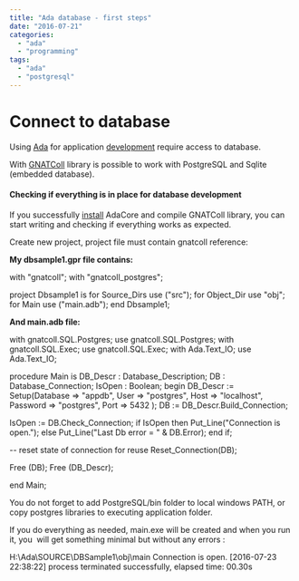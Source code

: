 ```yaml
---
title: "Ada database - first steps"
date: "2016-07-21"
categories: 
  - "ada"
  - "programming"
tags: 
  - "ada"
  - "postgresql"
---
```


# Connect to database

Using [Ada](http://www.adacore.com/) for application [development](http://www.adacore.com/knowledge) require access to database.

With [GNATColl](http://docs.adacore.com/gnatcoll-docs/sql.html) library is possible to work with PostgreSQL and Sqlite (embedded database).

#### Checking if everything is in place for database development

If you successfully [install](http://stackoverflow.com/questions/38424775/how-to-prepare-cygwin-environment-on-windows-10-for-compilation-of-ada-gnatcoll/38468529#38468529) AdaCore and compile GNATColl library, you can start writing and checking if everything works as expected.

Create new project, project file must contain gnatcoll reference:

**My dbsample1.gpr file contains:**

with "gnatcoll";
with "gnatcoll\_postgres";

project Dbsample1 is
    for Source\_Dirs use ("src");
    for Object\_Dir use "obj";
    for Main use ("main.adb");
end Dbsample1;

**And main.adb file:**

with gnatcoll.SQL.Postgres;  use gnatcoll.SQL.Postgres;
with gnatcoll.SQL.Exec;      use gnatcoll.SQL.Exec;
with Ada.Text\_IO;            use Ada.Text\_IO;

procedure Main is
   DB\_Descr : Database\_Description;
   DB       : Database\_Connection;
   IsOpen   : Boolean;
begin
   DB\_Descr := Setup(Database => "appdb",
                     User => "postgres",
                     Host => "localhost",
                     Password => "postgres",
                     Port => 5432
                    );
   DB := DB\_Descr.Build\_Connection;

   IsOpen := DB.Check\_Connection;
   if IsOpen then
      Put\_Line("Connection is open.");
   else
      Put\_Line("Last Db error = " & DB.Error);
   end if;

   -- reset state of connection for reuse
   Reset\_Connection(DB);

   Free (DB);
   Free (DB\_Descr);

end Main;

You do not forget to add PostgreSQL/bin folder to local windows PATH, or copy postgres libraries to executing application folder.

If you do everything as needed, main.exe will be created and when you run it, you  will get something minimal but without any errors :

H:\\Ada\\SOURCE\\DBSample1\\obj\\main
Connection is open.
\[2016-07-23 22:38:22\] process terminated successfully, elapsed time: 00.30s
